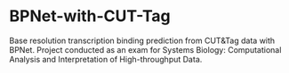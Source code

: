 # BPNet-with-CUT-Tag
Base resolution transcription binding prediction from CUT&amp;Tag data with BPNet. Project conducted as an exam for Systems Biology: Computational Analysis and Interpretation of High-throughput Data.
